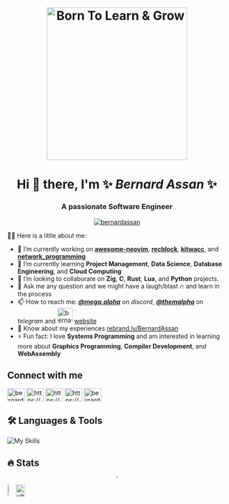 <h1 align="center">
<picture >
 <source srcset="born-to-learn.avif">
 <source srcset="born-to-learn.webp">
  <!--original image src="https://github-production-user-asset-6210df.s3.amazonaws.com/22438427/259785274-8ff0705a-65dd-4197-81b5-b8ffd2befe0c.png"-->
 <img src="https://github-production-user-asset-6210df.s3.amazonaws.com/22438427/285618866-f2764aeb-797a-488d-bc9d-13c8b9357650.png"
 alt="Born To Learn & Grow" height="350" width="80%">
</picture>
</h1>

<h1 align="center"> Hi 👋 there, I'm ✨ <i>Bernard Assan</i> ✨</h1>
<h3 align="center">A passionate Software Engineer</h3>

<p align="center"> <a href="https://twitter.com/bernardassan" target="blank"><img src="https://img.shields.io/twitter/follow/bernardassan?logo=twitter&style=for-the-badge" alt="bernardassan" /></a> </p>

👨‍💻 Here is a little about me:

- 🔭 I’m currently working on [**awesome-neovim**](https://github.com/Ultra-Code/awesome-neovim), [**recblock**](https://github.com/Ultra-Code/recblock), [**kitwacc**](https://github.com/Ultra-Code/kitwacc), and [**network_programming**](https://github.com/Ultra-Code/network_programming)
- 🌱 I’m currently learning **Project Management**, **Data Science**, **Database Engineering**, and **Cloud Computing**
- 👯 I’m looking to collaborate on **Zig**, **C**, **Rust**, **Lua**, and **Python** projects. 
- 💬 Ask me any question and we might have a laugh/blast 🔥 and learn in the process
- 📫 How to reach me: [**_@mega.alpha_**](https://discord.com/users/760132467931217921) on _discord_, [**_@themalpha_**](https://t.me/themalpha) on _telegram_ and <img src="web icon.avif" alt="bernardassan.me" height="35"/> [website](https://rebrand.ly/BernardAssan)
- 📄 Know about my experiences [rebrand.ly/BernardAssan](https://rebrand.ly/BernardAssan)
- ⚡ Fun fact: I love **Systems Programming** and am interested in learning more about **Graphics Programming**, **Compiler Development**, and **WebAssembly**
<!--- 🤔 I’m looking for help with learning and getting my hands dirty with some interesting **Rust** projects-->
<!-- original web icon image https://github-production-user-asset-6210df.s3.amazonaws.com/22438427/259840447-83e40bf1-07f0-4d59-b60e-ba0d085be735.png-->
## Connect with me

<p align="left">
<a href="https://twitter.com/bernardassan" target="blank"><img align="center" src="https://raw.githubusercontent.com/rahuldkjain/github-profile-readme-generator/master/src/images/icons/Social/twitter.svg" alt="bernardassan" height="30" width="40" /></a>
<a href="https://www.linkedin.com/in/bernardassan/" target="blank"><img align="center" src="https://raw.githubusercontent.com/rahuldkjain/github-profile-readme-generator/master/src/images/icons/Social/linked-in-alt.svg" alt="https://www.linkedin.com/in/bernard-assan-a2744b254/" height="30" width="40" /></a>
<a href="https://stackoverflow.com/users/12007740/mega-alpha" target="blank"><img align="center" src="https://raw.githubusercontent.com/rahuldkjain/github-profile-readme-generator/master/src/images/icons/Social/stack-overflow.svg" alt="https://stackoverflow.com/users/12007740/mega-alpha" height="30" width="40" /></a>
<a href="https://kaggle.com/megaalpha" target="blank"><img align="center" src="https://raw.githubusercontent.com/rahuldkjain/github-profile-readme-generator/master/src/images/icons/Social/kaggle.svg" alt="https://www.kaggle.com/megaalpha" height="30" width="40" /></a>
<a href="https://www.hackerrank.com/bernardassan100" target="blank"><img align="center" src="https://raw.githubusercontent.com/rahuldkjain/github-profile-readme-generator/master/src/images/icons/Social/hackerrank.svg" alt="bernardassan100" height="30" width="40" /></a>
</p>

## 🛠️ Languages & Tools

![My Skills](https://skillicons.dev/icons?i=zig,c,cpp,rust,lua,linux,bash,git,github,docker,python,gcp,mysql,mongodb,postgres,js,typescript,vuejs,wasm)
<!--<p align="left">
<a href="https://ziglang.com/" target="_blank" rel="noreferrer"><img src="https://github-production-user-asset-6210df.s3.amazonaws.com/22438427/259833635-2b7a3b75-32aa-4da4-a317-7c526c53a830.jpg" alt="zig" width="40" height="40"/>&nbsp;</a>
<a href="https://isocpp.org/" target="_blank" rel="noreferrer"> <img src="https://user-images.githubusercontent.com/22438427/260244837-7d7b321f-7e90-4882-81f8-32f27a7d15b3.png" alt="C++" width="40" height="40"/>&nbsp</a>
<a href="https://developer.mozilla.org/en-US/docs/Web/javascript" target="_blank" rel="noreferrer"> <img src="https://cdn.jsdelivr.net/gh/devicons/devicon@latest/icons/javascript/javascript-original.svg" alt="python" width="40" height="40"/>&nbsp</a>
<a href="https://cloud.google.com" target="_blank" rel="noreferrer"> <img src="https://www.vectorlogo.zone/logos/google_cloud/google_cloud-icon.svg" alt="gcp" width="40" height="40"/>&nbsp;</a>
<a href="https://www.mongodb.com/" target="_blank" rel="noreferrer"> <img src="https://raw.githubusercontent.com/devicons/devicon/master/icons/mongodb/mongodb-original-wordmark.svg" alt="mongodb" width="40" height="40"/>&nbsp;</a>
</p>
-->

## 🔥 Stats
<!-- https://bobbyhadz.com/blog/github-display-images-side-by-side-in-readme -->
<div style="display: flex; justify-content: center;" align="center">
 
<picture>
 <!-- alternative to top-langs https://githubtrends.io -->
  <source
   media="(prefers-color-scheme: dark)"
   srcset="https://github-readme-stats.vercel.app/api/top-langs?username=Ultra-Code&size_weight=0.5&count_weight=0.5&exclude_repo=datascience_exploration&hide=cmake&layout=compact&langs_count=10&theme=dark"
  />
  <source
    media="(prefers-color-scheme: light), (prefers-color-scheme: no-preference)"
    srcset="https://github-readme-stats.vercel.app/api/top-langs?username=Ultra-Code&size_weight=0.5&count_weight=0.5&exclude_repo=datascience_exploration&hide=cmake&layout=compact&langs_count=10"
  />
  <img src="https://github-readme-stats.vercel.app/api/top-langs?username=Ultra-Code&size_weight=0.5&count_weight=0.5&exclude_repo=datascience_exploration&hide=cmake&layout=compact&langs_count=10" width="45%" height="50%"/>
</picture>
</div>

 
<div style="display: flex;">  
<picture>
  <source
    media="(prefers-color-scheme: dark)"
    srcset="https://github-readme-stats.vercel.app/api?username=Ultra-Code&show_icons=true&theme=dark"
  />
  <source
    media="(prefers-color-scheme: light), (prefers-color-scheme: no-preference)"
    srcset="https://github-readme-stats.vercel.app/api?username=Ultra-Code&show_icons=true"
  />
  <img src="https://github-readme-stats.vercel.app/api?username=Ultra-Code&show_icons=true" width="46%"/>
</picture>


<picture>
  <source
    media="(prefers-color-scheme: dark)"
    srcset="https://github-readme-streak-stats.herokuapp.com/?user=ultra-code&theme=dark"
  />
  <source
    media="(prefers-color-scheme: light), (prefers-color-scheme: no-preference)"
    srcset="https://github-readme-streak-stats.herokuapp.com/?user=ultra-code"
  />
 <img src="https://github-readme-streak-stats.herokuapp.com/?user=ultra-code" alt="ultra-code" width="48%"/>
</picture>
</div>
